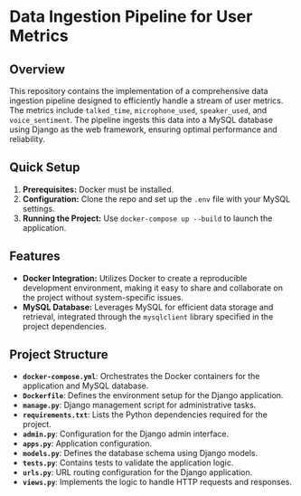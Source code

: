 # Data Ingestion Pipeline for User Metrics

## Overview

This repository contains the implementation of a comprehensive data ingestion pipeline designed to efficiently handle a stream of user metrics. The metrics include `talked_time`, `microphone_used`, `speaker_used`, and `voice_sentiment`. The pipeline ingests this data into a MySQL database using Django as the web framework, ensuring optimal performance and reliability.

## Quick Setup

1. **Prerequisites:** Docker must be installed.
2. **Configuration:** Clone the repo and set up the `.env` file with your MySQL settings.
3. **Running the Project:** Use `docker-compose up --build` to launch the application.

## Features
- **Docker Integration:** Utilizes Docker to create a reproducible development environment, making it easy to share and collaborate on the project without system-specific issues.
- **MySQL Database:** Leverages MySQL for efficient data storage and retrieval, integrated through the `mysqlclient` library specified in the project dependencies.

## Project Structure

- **`docker-compose.yml`**: Orchestrates the Docker containers for the application and MySQL database.
- **`Dockerfile`**: Defines the environment setup for the Django application.
- **`manage.py`**: Django management script for administrative tasks.
- **`requirements.txt`**: Lists the Python dependencies required for the project.
- **`admin.py`**: Configuration for the Django admin interface.
- **`apps.py`**: Application configuration.
- **`models.py`**: Defines the database schema using Django models.
- **`tests.py`**: Contains tests to validate the application logic.
- **`urls.py`**: URL routing configuration for the Django application.
- **`views.py`**: Implements the logic to handle HTTP requests and responses.


